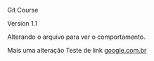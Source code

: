 Git Course

Version 1.1

Alterando o arquivo para ver o comportamento.

Mais uma alteração
Teste de link [google.com.br](http://www.google.com.br)
